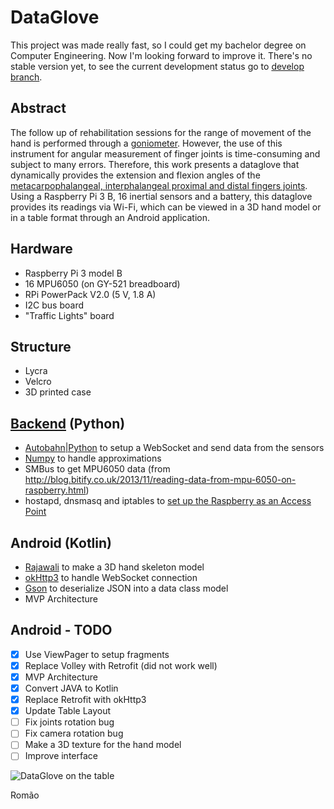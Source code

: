 # DataGlove

This project was made really fast, so I could get my bachelor degree on Computer Engineering. Now I'm looking forward to improve it. There's no stable version yet, to see the current development status go to [develop branch](https://github.com/matheusromao/dataglove-android/tree/develop).

## Abstract

The follow up of rehabilitation sessions for the range of movement of the hand is performed through a [goniometer](http://www.berktree.com/assets/images/default/stainless-steel-finger-goniometers-short-finger-goniometer-measures-3--9cm-long-model-926611.jpg). However, the use of this instrument for angular measurement of finger joints is time-consuming and subject to many errors. Therefore, this work presents a dataglove that dynamically provides the extension and flexion angles of the [metacarpophalangeal, interphalangeal proximal and distal fingers joints](http://www.assh.org/portals/1/Images/anatomy_images/Joints-Thumb-Inter.jpg?ver=2014-02-03-164205-753). Using a Raspberry Pi 3 B, 16 inertial sensors and a battery, this dataglove provides its readings via Wi-Fi, which can be viewed in a 3D hand model or in a table format through an Android application.

## Hardware

* Raspberry Pi 3 model B
* 16 MPU6050 (on GY-521 breadboard)
* RPi PowerPack V2.0 (5 V, 1.8 A)
* I2C bus board
* "Traffic Lights" board

## Structure

* Lycra
* Velcro
* 3D printed case

## [Backend](https://github.com/matheusromao/dataglove-api) (Python)

* [Autobahn|Python](https://github.com/crossbario/autobahn-python) to setup a WebSocket and send data from the sensors
* [Numpy](https://github.com/numpy/numpy) to handle approximations 
* SMBus to get MPU6050 data (from http://blog.bitify.co.uk/2013/11/reading-data-from-mpu-6050-on-raspberry.html)
* hostapd, dnsmasq and iptables to [set up the Raspberry as an Access Point](https://github.com/raspberrypi/documentation/blob/master/configuration/wireless/access-point.md)

## Android (Kotlin)

* [Rajawali](https://github.com/Rajawali/Rajawali) to make a 3D hand skeleton model
* [okHttp3](https://github.com/square/okhttp) to handle WebSocket connection
* [Gson](https://github.com/google/gson) to deserialize JSON into a data class model
* MVP Architecture

## Android - TODO

- [x] Use ViewPager to setup fragments
- [x] Replace Volley with Retrofit (did not work well)
- [x] MVP Architecture
- [x] Convert JAVA to Kotlin
- [x] Replace Retrofit with okHttp3
- [x] Update Table Layout
- [ ] Fix joints rotation bug
- [ ] Fix camera rotation bug
- [ ] Make a 3D texture for the hand model
- [ ] Improve interface

![DataGlove on the table](https://image.ibb.co/cK4sjn/Data_Glove.jpg)

Romão 
